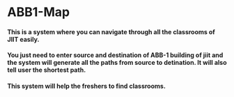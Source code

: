 # ABB1-Map
#### This is a system where you can navigate through all the classrooms of JIIT easily.
#### You just need to enter source and destination of ABB-1 building of jiit and the system will generate all the paths from source to detination. It will also tell user the shortest path. 
#### This system will help the freshers to find classrooms.
